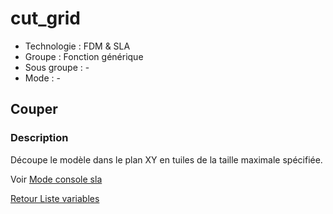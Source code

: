 # cut_grid

* Technologie : FDM & SLA
* Groupe : Fonction générique
* Sous groupe : -
* Mode : -

## Couper

### Description

Découpe le modèle dans le plan XY en tuiles de la taille maximale spécifiée.

Voir [Mode console sla](../console/mode_console_sla.md#options-de-transformation)

[Retour Liste variables](variable_list.md)
